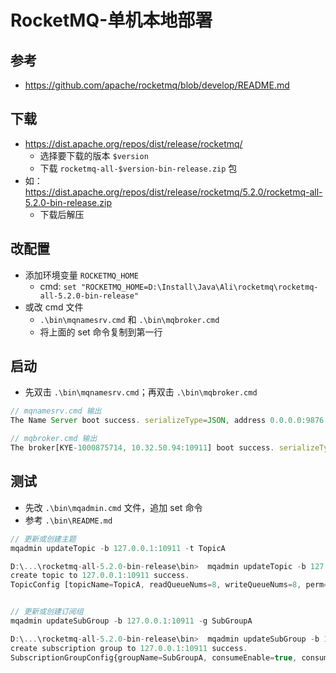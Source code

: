 # RocketMQ-单机本地部署

## 参考
- https://github.com/apache/rocketmq/blob/develop/README.md


## 下载
- https://dist.apache.org/repos/dist/release/rocketmq/
  - 选择要下载的版本 `$version`
  - 下载 `rocketmq-all-$version-bin-release.zip` 包
- 如：https://dist.apache.org/repos/dist/release/rocketmq/5.2.0/rocketmq-all-5.2.0-bin-release.zip
  - 下载后解压


## 改配置
- 添加环境变量 `ROCKETMQ_HOME`
  - cmd: ` set "ROCKETMQ_HOME=D:\Install\Java\Ali\rocketmq\rocketmq-all-5.2.0-bin-release" `
- 或改 cmd 文件
  - `.\bin\mqnamesrv.cmd` 和 `.\bin\mqbroker.cmd`
  - 将上面的 set 命令复制到第一行


## 启动
- 先双击 `.\bin\mqnamesrv.cmd`；再双击 `.\bin\mqbroker.cmd`
```js
// mqnamesrv.cmd 输出
The Name Server boot success. serializeType=JSON, address 0.0.0.0:9876

// mqbroker.cmd 输出
The broker[KYE-1000875714, 10.32.50.94:10911] boot success. serializeType=JSON
```


## 测试
- 先改 `.\bin\mqadmin.cmd` 文件，追加 set 命令
- 参考 `.\bin\README.md`
```js
// 更新或创建主题
mqadmin updateTopic -b 127.0.0.1:10911 -t TopicA

D:\...\rocketmq-all-5.2.0-bin-release\bin>  mqadmin updateTopic -b 127.0.0.1:10911 -t TopicA
create topic to 127.0.0.1:10911 success.
TopicConfig [topicName=TopicA, readQueueNums=8, writeQueueNums=8, perm=RW-, topicFilterType=SINGLE_TAG, topicSysFlag=0, order=false, attributes={}]


// 更新或创建订阅组
mqadmin updateSubGroup -b 127.0.0.1:10911 -g SubGroupA

D:\...\rocketmq-all-5.2.0-bin-release\bin>  mqadmin updateSubGroup -b 127.0.0.1:10911 -g SubGroupA
create subscription group to 127.0.0.1:10911 success.
SubscriptionGroupConfig{groupName=SubGroupA, consumeEnable=true, consumeFromMinEnable=false, consumeBroadcastEnable=false, consumeMessageOrderly=false, retryQueueNums=1, retryMaxTimes=16, groupRetryPolicy=GroupRetryPolicy{type=CUSTOMIZED, exponentialRetryPolicy=null, customizedRetryPolicy=null}, brokerId=0, whichBrokerWhenConsumeSlowly=1, notifyConsumerIdsChangedEnable=true, groupSysFlag=0, consumeTimeoutMinute=15, subscriptionDataSet=null, attributes={}}
```